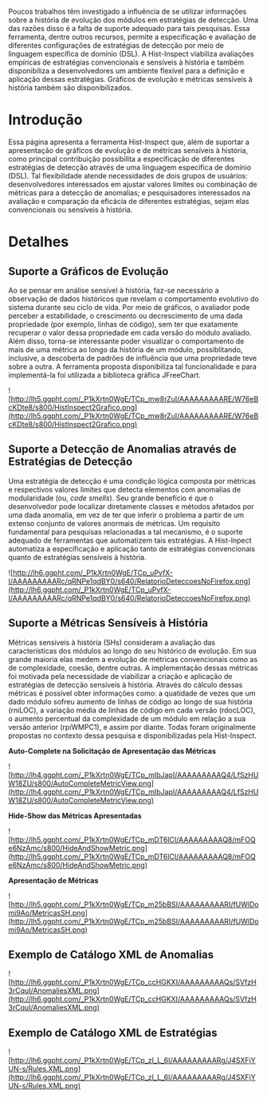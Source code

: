 Poucos trabalhos têm investigado a influência de se utilizar informações sobre a história de evolução dos módulos em estratégias de detecção. Uma das razões disso é a falta de suporte adequado para tais pesquisas. Essa ferramenta, dentre outros recursos, permite a especificação e avaliação de diferentes configurações de estratégias de detecção por meio de linguagem específica de domínio (DSL). A Hist-Inspect viabiliza avaliações empíricas de estratégias convencionais e sensíveis à história e também disponibiliza a desenvolvedores um ambiente flexível para a definição e aplicação dessas estratégias. Gráficos de evolução e métricas sensíveis à história também são disponibilizados.

# Introdução #

Essa página apresenta a ferramenta Hist-Inspect que, além de suportar a apresentação de gráficos de evolução e de métricas sensíveis à história, como principal contribuição possibilita a especificação de diferentes estratégias de detecção através de uma linguagem específica de domínio (DSL). Tal flexibilidade atende necessidades de dois grupos de usuários: desenvolvedores interessados em ajustar valores limites ou
combinação de métricas para a detecção de anomalias; e pesquisadores interessados na
avaliação e comparação da eficácia de diferentes estratégias, sejam elas convencionais ou
sensíveis à história.


# Detalhes #

## Suporte a Gráficos de Evolução ##
Ao se pensar em análise sensível à história, faz-se necessário a observação de dados históricos que revelam o comportamento evolutivo do sistema durante seu ciclo de vida. Por meio de gráficos, o avaliador pode perceber a estabilidade, o crescimento ou decrescimento de uma dada propriedade (por exemplo, linhas de código), sem ter que exatamente recuperar o valor dessa propriedade em cada versão do módulo avaliado. Além disso, torna-se interessante poder visualizar o comportamento de mais de uma métrica ao longo da história de um módulo, possiblitando, inclusive, a descoberta de padrões de influência que uma propriedade teve sobre a outra. A ferramenta proposta disponibiliza tal funcionalidade e para implementá-la foi utilizada a biblioteca gráfica JFreeChart.

![http://lh5.ggpht.com/_P1kXrtn0WgE/TCp_mw8rZuI/AAAAAAAAARE/W76eBcKDte8/s800/HistInspect2Grafico.png](http://lh5.ggpht.com/_P1kXrtn0WgE/TCp_mw8rZuI/AAAAAAAAARE/W76eBcKDte8/s800/HistInspect2Grafico.png)

## Suporte a Detecção de Anomalias através de Estratégias de Detecção ##
Uma estratégia de detecção é uma condição lógica composta por métricas e respectivos valores limites que detecta elementos com anomalias de modularidade (ou,  _code smells_). Seu grande benefício é que o desenvolvedor pode localizar diretamente classes e métodos afetados por uma dada anomalia, em vez de ter que inferir o problema a partir de um extenso conjunto de valores anormais de métricas. Um requisito fundamental para pesquisas relacionadas a tal mecanismo, é o suporte adequado de ferramentas que automatizem tais estratégias. A Hist-Inpect automatiza a especificação e aplicação tanto de estratégias convencionais quanto de estratégias sensíveis à história.

![http://lh6.ggpht.com/_P1kXrtn0WgE/TCp_uPvfX-I/AAAAAAAAARc/qRNPe1qdBY0/s640/RelatorioDeteccoesNoFirefox.png](http://lh6.ggpht.com/_P1kXrtn0WgE/TCp_uPvfX-I/AAAAAAAAARc/qRNPe1qdBY0/s640/RelatorioDeteccoesNoFirefox.png)

## Suporte a Métricas Sensíveis à História ##
Métricas sensíveis à história (SHs) consideram a avaliação das características dos módulos ao longo do seu histórico de evolução. Em sua grande maioria elas medem a evolução de métricas convencionais como as de complexidade, coesão, dentre outras. A implementação dessas métricas foi motivada pela necessidade de viabilizar a criação e aplicação de estratégias de detecção sensíveis à história. Através do cálculo dessas métricas é possível obter informações como: a quatidade de vezes que um dado módulo sofreu aumento de linhas de código ao longo de sua história (rniLOC), a variação média de linhas de código em cada versão (rdocLOC), o aumento percentual da complexidade de um módulo em relação a sua versão anterior (rpiWMPC1), e assim por diante. Todas foram originalmente propostas no contexto dessa pesquisa e disponibilizadas pela Hist-Inspect.

**Auto-Complete na Solicitação de Apresentação das Métricas**

![http://lh4.ggpht.com/_P1kXrtn0WgE/TCp_mIbJapI/AAAAAAAAAQ4/LfSzHUW18ZU/s800/AutoCompleteMetricView.png](http://lh4.ggpht.com/_P1kXrtn0WgE/TCp_mIbJapI/AAAAAAAAAQ4/LfSzHUW18ZU/s800/AutoCompleteMetricView.png)

**Hide-Show das Métricas Apresentadas**

![http://lh5.ggpht.com/_P1kXrtn0WgE/TCp_mDT6lCI/AAAAAAAAAQ8/mFOQe6NzAmc/s800/HideAndShowMetric.png](http://lh5.ggpht.com/_P1kXrtn0WgE/TCp_mDT6lCI/AAAAAAAAAQ8/mFOQe6NzAmc/s800/HideAndShowMetric.png)

**Apresentação de Métricas**

![http://lh5.ggpht.com/_P1kXrtn0WgE/TCp_m25bBSI/AAAAAAAAARI/fUWlDomi9Ao/MetricasSH.png](http://lh5.ggpht.com/_P1kXrtn0WgE/TCp_m25bBSI/AAAAAAAAARI/fUWlDomi9Ao/MetricasSH.png)

## Exemplo de Catálogo XML de Anomalias ##
![http://lh6.ggpht.com/_P1kXrtn0WgE/TCp_ccHGKXI/AAAAAAAAAQs/SVfzH3rCquI/AnomaliesXML.png](http://lh6.ggpht.com/_P1kXrtn0WgE/TCp_ccHGKXI/AAAAAAAAAQs/SVfzH3rCquI/AnomaliesXML.png)


## Exemplo de Catálogo XML de Estratégias ##
![http://lh6.ggpht.com/_P1kXrtn0WgE/TCp_zI_L_6I/AAAAAAAAARg/J4SXFjYUN-s/Rules.XML.png](http://lh6.ggpht.com/_P1kXrtn0WgE/TCp_zI_L_6I/AAAAAAAAARg/J4SXFjYUN-s/Rules.XML.png)
